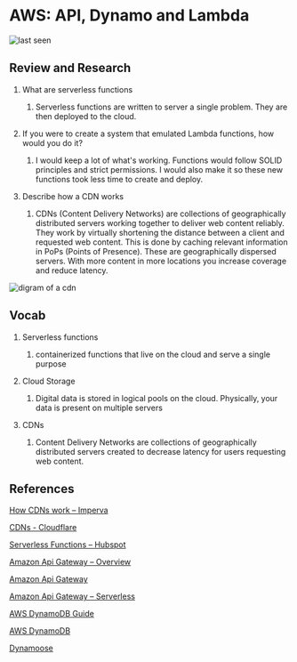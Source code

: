 # AWS: API, Dynamo and Lambda

![last seen](https://img.shields.io/github/last-commit/CullenSharp/reading-notes)


## Review and Research

1. What are serverless functions
    1. Serverless functions are written to server a single problem. They are then deployed to the cloud.

1. If you were to create a system that emulated Lambda functions, how would you do it?
    1. I would keep a lot of what's working. Functions would follow SOLID principles and strict permissions. I would also make it so these new functions took less time to create and deploy.

1. Describe how a CDN works
    1. CDNs (Content Delivery Networks) are collections of geographically distributed servers working together to deliver web content reliably. They work by virtually shortening the distance between a client and requested web content. This is done by caching relevant information in PoPs (Points of Presence). These are geographically dispersed servers. With more content in more locations you increase coverage and reduce latency.

![digram of a cdn](https://www.imperva.com/wp-content/uploads/sites/13/2020/03/diagram-11@3x.png)


## Vocab

1. Serverless functions
    1. containerized functions that live on the cloud and serve a single purpose

1. Cloud Storage
    1. Digital data is stored in logical pools on the cloud. Physically, your data is present on multiple servers

1. CDNs
    1. Content Delivery Networks are collections of geographically distributed servers created to decrease latency for users requesting web content.

## References

[How CDNs work – Imperva](https://www.imperva.com/learn/performance/what-is-cdn-how-it-works/)

[CDNs - Cloudflare](https://www.cloudflare.com/learning/cdn/what-is-a-cdn/)

[Serverless Functions – Hubspot](https://blog.hubspot.com/website/serverless-functions?toc-variant-b=)

[Amazon Api Gateway – Overview](https://www.serverless.com/amazon-api-gateway)

[Amazon Api Gateway](https://aws.amazon.com/api-gateway/)

[Amazon Api Gateway – Serverless](https://www.serverless.com/amazon-api-gateway)

[AWS DynamoDB Guide](https://www.dynamodbguide.com/what-is-dynamo-db/)

[AWS DynamoDB](https://aws.amazon.com/dynamodb/)

[Dynamoose](https://dynamoosejs.com/getting_started/Introduction)
